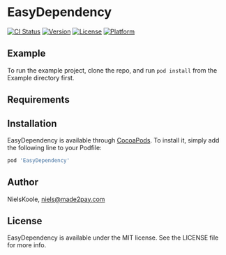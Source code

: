 # EasyDependency

[![CI Status](http://img.shields.io/travis/NielsKoole/EasyDependency.svg?style=flat)](https://travis-ci.org/NielsKoole/EasyDependency)
[![Version](https://img.shields.io/cocoapods/v/EasyDependency.svg?style=flat)](http://cocoapods.org/pods/EasyDependency)
[![License](https://img.shields.io/cocoapods/l/EasyDependency.svg?style=flat)](http://cocoapods.org/pods/EasyDependency)
[![Platform](https://img.shields.io/cocoapods/p/EasyDependency.svg?style=flat)](http://cocoapods.org/pods/EasyDependency)

## Example

To run the example project, clone the repo, and run `pod install` from the Example directory first.

## Requirements

## Installation

EasyDependency is available through [CocoaPods](http://cocoapods.org). To install
it, simply add the following line to your Podfile:

```ruby
pod 'EasyDependency'
```

## Author

NielsKoole, niels@made2pay.com

## License

EasyDependency is available under the MIT license. See the LICENSE file for more info.
